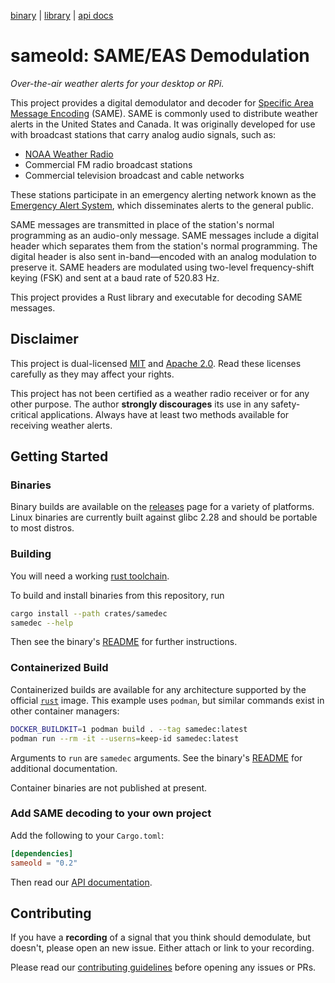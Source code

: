 [binary](https://crates.io/crates/samedec) | [library](https://crates.io/crates/sameold) | [api docs](https://docs.rs/sameold/latest/sameold)

# sameold: SAME/EAS Demodulation

*Over-the-air weather alerts for your desktop or RPi.*

This project provides a digital demodulator and decoder for
[Specific Area Message Encoding](https://en.wikipedia.org/wiki/Specific_Area_Message_Encoding)
(SAME). SAME is commonly used to distribute weather alerts in the United States
and Canada. It was originally developed for use with broadcast stations that
carry analog audio signals, such as:

* [NOAA Weather Radio](https://www.weather.gov/nwr/)
* Commercial FM radio broadcast stations
* Commercial television broadcast and cable networks

These stations participate in an emergency alerting network known as the
[Emergency Alert System](https://en.wikipedia.org/wiki/Emergency_Alert_System),
which disseminates alerts to the general public.

SAME messages are transmitted in place of the station's normal programming
as an audio-only message. SAME messages include a digital header which
separates them from the station's normal programming. The digital header is
also sent in-band—encoded with an analog modulation to preserve it. SAME
headers are modulated using two-level frequency-shift keying (FSK) and sent
at a baud rate of 520.83 Hz.

This project provides a Rust library and executable for decoding SAME messages.

## Disclaimer

This project is dual-licensed [MIT](./LICENSE-MIT) and
[Apache 2.0](./LICENSE-APACHE). Read these licenses carefully as they may
affect your rights.

This project has not been certified as a weather radio receiver or for any other
purpose. The author **strongly discourages** its use in any safety-critical
applications. Always have at least two methods available for receiving weather
alerts.

## Getting Started

### Binaries

Binary builds are available on the
[releases](https://github.com/cbs228/sameold/releases) page for a variety of
platforms. Linux binaries are currently built against glibc 2.28 and should be
portable to most distros.

### Building

You will need a working
[rust toolchain](https://www.rust-lang.org/learn/get-started).

To build and install binaries from this repository, run

```bash
cargo install --path crates/samedec
samedec --help
```

Then see the binary's [README](./crates/samedec/README.md) for further
instructions.

### Containerized Build

Containerized builds are available for any architecture supported by the
official [`rust`](https://hub.docker.com/_/rust) image. This example uses
`podman`, but similar commands exist in other container managers:

```bash
DOCKER_BUILDKIT=1 podman build . --tag samedec:latest
podman run --rm -it --userns=keep-id samedec:latest
```

Arguments to `run` are `samedec` arguments. See the binary's
[README](./crates/samedec/README.md) for additional documentation.

Container binaries are not published at present.

### Add SAME decoding to your own project

Add the following to your `Cargo.toml`:

```toml
[dependencies]
sameold = "0.2"
```

Then read our
[API documentation](https://docs.rs/sameold/latest/sameold).

## Contributing

If you have a **recording** of a signal that you think should demodulate, but
doesn't, please open an new issue. Either attach or link to your
recording.

Please read our
[contributing guidelines](https://github.com/cbs228/sameold/blob/master/CONTRIBUTING.md)
before opening any issues or PRs.
